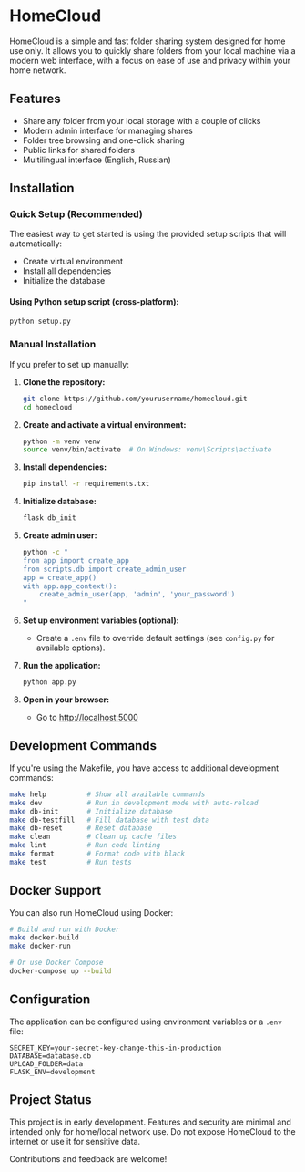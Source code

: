 # HomeCloud

HomeCloud is a simple and fast folder sharing system designed for home use only. It allows you to quickly share folders from your local machine via a modern web interface, with a focus on ease of use and privacy within your home network.

## Features
- Share any folder from your local storage with a couple of clicks
- Modern admin interface for managing shares
- Folder tree browsing and one-click sharing
- Public links for shared folders
- Multilingual interface (English, Russian)

## Installation

### Quick Setup (Recommended)

The easiest way to get started is using the provided setup scripts that will automatically:
- Create virtual environment
- Install all dependencies
- Initialize the database

#### Using Python setup script (cross-platform):
```bash
python setup.py
```

### Manual Installation

If you prefer to set up manually:

1. **Clone the repository:**
   ```bash
   git clone https://github.com/yourusername/homecloud.git
   cd homecloud
   ```

2. **Create and activate a virtual environment:**
   ```bash
   python -m venv venv
   source venv/bin/activate  # On Windows: venv\Scripts\activate
   ```

3. **Install dependencies:**
   ```bash
   pip install -r requirements.txt
   ```

4. **Initialize database:**
   ```bash
   flask db_init
   ```

5. **Create admin user:**
   ```bash
   python -c "
   from app import create_app
   from scripts.db import create_admin_user
   app = create_app()
   with app.app_context():
       create_admin_user(app, 'admin', 'your_password')
   "
   ```

6. **Set up environment variables (optional):**
   - Create a `.env` file to override default settings (see `config.py` for available options).

7. **Run the application:**
   ```bash
   python app.py
   ```

8. **Open in your browser:**
   - Go to [http://localhost:5000](http://localhost:5000)

## Development Commands

If you're using the Makefile, you have access to additional development commands:

```bash
make help          # Show all available commands
make dev           # Run in development mode with auto-reload
make db-init       # Initialize database
make db-testfill   # Fill database with test data
make db-reset      # Reset database
make clean         # Clean up cache files
make lint          # Run code linting
make format        # Format code with black
make test          # Run tests
```

## Docker Support

You can also run HomeCloud using Docker:

```bash
# Build and run with Docker
make docker-build
make docker-run

# Or use Docker Compose
docker-compose up --build
```

## Configuration

The application can be configured using environment variables or a `.env` file:

```env
SECRET_KEY=your-secret-key-change-this-in-production
DATABASE=database.db
UPLOAD_FOLDER=data
FLASK_ENV=development
```

## Project Status

This project is in early development. Features and security are minimal and intended only for home/local network use. Do not expose HomeCloud to the internet or use it for sensitive data.

Contributions and feedback are welcome!
